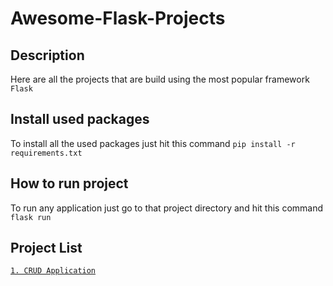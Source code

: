 # Awesome-Flask-Projects

## Description
Here are all the projects that are build using the most popular framework `Flask`

## Install used packages
To install all the used packages just hit this command `pip install -r requirements.txt`

## How to run project
To run any application just go to that project directory and hit this command `flask run`

## Project List
<a href="https://github.com/Aashishkumar123/Awesome-Flask-Projects/tree/master/CRUD_Flask">`1. CRUD Application`</a>
